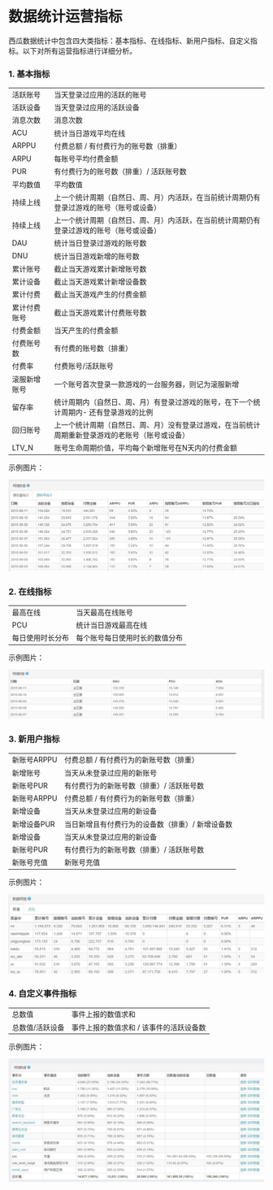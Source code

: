 # 数据统计运营指标

西瓜数据统计中包含四大类指标：基本指标、在线指标、新用户指标、自定义指标。以下对所有运营指标进行详细分析。
### 1. 基本指标

<table>
 <tr>
<td>活跃账号</td>  
 <td>
 当天登录过应用的活跃的账号                                                                                                                             </td>
</tr>
<tr>
 <td>活跃设备</td>
  <td>                 当天登录过应用的活跃设备
</td>
</tr> <tr>
<td>消息次数</td>
 <td>                 消息次数
</td>
 </tr> <tr>
 <td>ACU</td>
 <td>                      统计当日游戏平均在线
</td>

 </tr> <tr>
 <td>ARPPU</td>
  <td>                    付费总额 / 有付费行为的账号数（排重）
</td>
</tr> <tr> <td>ARPU</td>
 <td>                     每账号平均付费金额
</td>
</tr> <tr>
<td>PUR</td>
<td>                      有付费行为的账号数（排重）/ 活跃账号数
</td>
 </tr> <tr>
 <td>平均数值</td>
  <td>                 平均数值
</td>
</tr> <tr>
<td>持续上线</td> <td>                 上一个统计周期（自然日、周、月）内活跃，在当前统计周期仍有登录过游戏的账号（账号或设备）
</td> </tr> <tr> <td>持续上线</td> <td>                 上一个统计周期（自然日、周、月）内活跃，在当前统计周期仍有登录过游戏的账号（账号或设备）
</td> </tr> <tr> <td>DAU</td> <td>                      统计当日登录过游戏的账号数
</td> </tr> <tr> <td>DNU</td> <td>                      统计当日游戏新增的账号数
</td> </tr> <tr> <td>累计账号</td> <td>                 截止当天游戏累计新增账号数
</td> </tr> <tr> <td>累计设备</td> <td>                 截止当天游戏累计新增设备数
</td> </tr> <tr> <td>累计付费</td> <td>                 截止当天游戏产生的付费金额
</td> </tr> <tr> <td>累计付费账号</td> <td>             截止当天游戏累计付费账号数
</td> </tr> <tr> <td>付费金额</td> <td>                 当天产生的付费金额
</td> </tr> <tr> <td>付费账号数</td> <td>               有付费的账号数（排重）
</td> </tr> <tr> <td>付费率</td> <td>                   付费账号/活跃账号  
</td> </tr> <tr> <td>滚服新增账号</td> <td>             一个账号首次登录一款游戏的一台服务器，则记为滚服新增
</td> </tr> <tr> <td>留存率</td> <td>                   统计周期内（自然日、周、月）有登录过游戏的账号，在下一个统计周期内- 还有登录游戏的比例
</td> </tr> <tr> <td>回归账号</td> <td>                 上一个统计周期（自然日、周、月）没有登录过游戏，在当前统计周期重新登录游戏的老账号（账号或设备）
</td> </tr> <tr> <td>LTV_N</td> <td>                    账号生命周期价值，平均每个新增账号在N天内的付费金额

</table>

示例图片：

<img src="img/base_kpi.jpg"/>

### 2. 在线指标

<table>

 <tr>
 <td>最高在线</td>
  <td>  当天最高在线账号  </td>
</tr>
<tr>
<td>PCU</td>
<td>   统计当日游戏最高在线    </td>
</tr>
<tr>
<td>每日使用时长分布</td>
<td>         每个账号每日使用时长的数值分布    </td>
</tr>


</table>

示例图片：

<img src="img/online_server.jpg"/>



### 3. 新用户指标


<table>

 <tr>
 <td>新账号ARPPU</td>
  <td>  付费总额 / 有付费行为的新账号数（排重） </td>
</tr>

<tr>
 <td>新增账号</td>
<td> 当天从未登录过应用的新账号 </td>
</tr>

<tr>
<td>新账号PUR</td>
<td>有付费行为的新账号数（排重）/ 活跃账号数 </td>
</tr>

<tr>
<td>新账号ARPPU</td>
<td> 付费总额 / 有付费行为的新账号数（排重） </td>
 </tr>

 <tr>
 <td>新增设备</td>
 <td> 当天从未登录过应用的新设备  </td>
</tr>

<tr>
<td>新增设备PUR</td>
<td>当日新增且有付费行为的设备数（排重）/ 新增设备数 </td>
</tr>

<tr>
<td>新增设备</td>
 <td> 当天从未登录过应用的新设备
</td>
 </tr>

  <tr>
  <td>新账号PUR</td>
   <td> 有付费行为的新账号数（排重）/ 活跃账号数
</td>
 </tr>



  <tr>

  <td>新账号充值</td>
   <td>
  新账号充值

</td>

</tr>

</table>




示例图片：

<img src="img/new_user.jpg"/>


### 4. 自定义事件指标





<table>

<tr>
<td>总数值</td>
<td> 事件上报的数值求和 </td>
</tr>
<tr>
<td>总数值/活跃设备</td>
<td> 事件上报的数值求和 / 该事件的活跃设备数</td>
</tr>
</table>

示例图片：

<img src="img/event.jpg"/>
